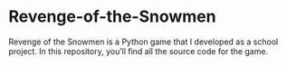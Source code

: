# Revenge-of-the-Snowmen
Revenge of the Snowmen is a Python game that I developed as a school project. In this repository, you’ll find all the source code for the game.
